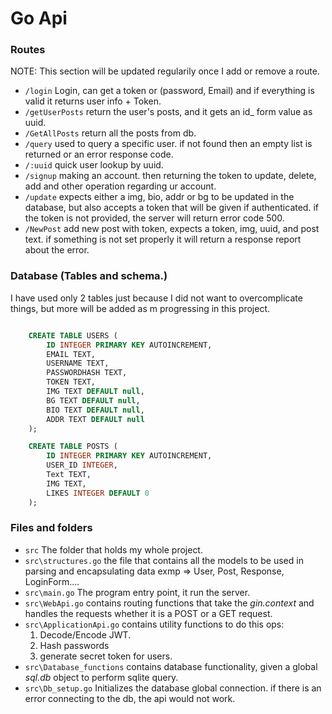 

# Go Api

### Routes

NOTE: This section will be updated regularily once I add or remove a route.

- `/login` Login, can get a token or (password, Email) and if everything is valid it returns user info + Token.
- `/getUserPosts` return the user's posts, and it gets an id_ form value as uuid.
- `/GetAllPosts` return all the posts from db.
- `/query` used to query a specific user. if not found then an empty list is returned or an error response code.
- `/:uuid` quick user lookup by uuid.
- `/signup` making an account. then returning the token to update, delete, add and other operation regarding ur account.
- `/update` expects either a img, bio, addr or bg to be updated in the database, but also accepts a token that will be given if authenticated. if the token is not provided, the server will return error code 500.
- `/NewPost` add new post with token, expects a token, img, uuid, and post text. if something is not set properly it will return a response report about the error.

### Database (Tables and schema.)

I have used only 2 tables just because I did not want to overcomplicate things, but more will be added as m progressing in this project.
```sql

    CREATE TABLE USERS (
        ID INTEGER PRIMARY KEY AUTOINCREMENT, 
        EMAIL TEXT, 
        USERNAME TEXT, 
        PASSWORDHASH TEXT, 
        TOKEN TEXT, 
        IMG TEXT DEFAULT null,
        BG TEXT DEFAULT null,
        BIO TEXT DEFAULT null,
        ADDR TEXT DEFAULT null
    );

    CREATE TABLE POSTS (
        ID INTEGER PRIMARY KEY AUTOINCREMENT,
        USER_ID INTEGER,
        Text TEXT,
        IMG TEXT,
        LIKES INTEGER DEFAULT 0
    );

```



### Files and folders

- `src` The folder that holds my whole project.
- `src\structures.go` the file that contains all the models to be used in parsing and encapsulating data exmp => User, Post, Response, LoginForm....
- `src\main.go` The program entry point, it run the server.
- `src\WebApi.go` contains routing functions that take the *gin.context* and handles the requests whether it is a POST or a GET request.
- `src\ApplicationApi.go` contains utility functions to do this ops:
    1. Decode/Encode JWT.
    2. Hash passwords
    3. generate secret token for users.
- `src\Database_functions` contains database functionality, given a global *sql.db* object to perform sqlite query.
- `src\Db_setup.go` Initializes the database global connection. if there is an error connecting to the db, the api would not work.












































